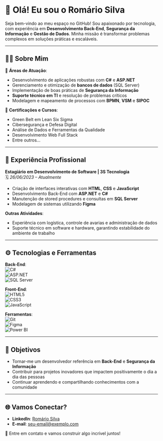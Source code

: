 # 🌟 Olá! Eu sou o Romário Silva 

Seja bem-vindo ao meu espaço no GitHub! Sou apaixonado por tecnologia, com experiência em **Desenvolvimento Back-End**, **Segurança da Informação** e **Gestão de Dados**. Minha missão é transformar problemas complexos em soluções práticas e escaláveis.

---

## 🧑‍💻 Sobre Mim

🎯 **Áreas de Atuação**:  
- Desenvolvimento de aplicações robustas com **C#** e **ASP.NET**  
- Gerenciamento e otimização de **bancos de dados** (SQL Server)  
- Implementação de boas práticas de **Segurança da Informação**  
- **Suporte técnico em TI** e resolução de problemas críticos  
- Modelagem e mapeamento de processos com **BPMN**, **VSM** e **SIPOC**  

📜 **Certificações e Cursos**:  
- Green Belt em Lean Six Sigma  
- Cibersegurança e Defesa Digital  
- Análise de Dados e Ferramentas da Qualidade  
- Desenvolvimento Web Full Stack  
- Entre outros...  

---

## 💼 Experiência Profissional

**Estagiário em Desenvolvimento de Software | 3S Tecnologia**  
🗓️ *26/06/2023 – Atualmente*  
- Criação de interfaces interativas com **HTML**, **CSS** e **JavaScript**  
- Desenvolvimento Back-End com **ASP.NET** e **C#**  
- Manutenção de stored procedures e consultas em **SQL Server**  
- Modelagem de sistemas utilizando **Figma**  

**Outras Atividades**:  
- Experiência com logística, controle de avarias e administração de dados  
- Suporte técnico em software e hardware, garantindo estabilidade do ambiente de trabalho  

---

## ⚙️ Tecnologias e Ferramentas

**Back-End**:  
![C#](https://img.shields.io/badge/C%23-%23239120.svg?style=for-the-badge&logo=c-sharp&logoColor=white)  
![ASP.NET](https://img.shields.io/badge/ASP.NET-%235C2D91.svg?style=for-the-badge&logo=.net&logoColor=white)  
![SQL Server](https://img.shields.io/badge/SQL%20Server-%23CC2927.svg?style=for-the-badge&logo=microsoft-sql-server&logoColor=white)  

**Front-End**:  
![HTML5](https://img.shields.io/badge/HTML5-%23E34F26.svg?style=for-the-badge&logo=html5&logoColor=white)  
![CSS3](https://img.shields.io/badge/CSS3-%231572B6.svg?style=for-the-badge&logo=css3&logoColor=white)  
![JavaScript](https://img.shields.io/badge/JavaScript-%23F7DF1E.svg?style=for-the-badge&logo=javascript&logoColor=black)  

**Ferramentas**:  
![Git](https://img.shields.io/badge/Git-%23F05033.svg?style=for-the-badge&logo=git&logoColor=white)  
![Figma](https://img.shields.io/badge/Figma-%23F24E1E.svg?style=for-the-badge&logo=figma&logoColor=white)  
![Power BI](https://img.shields.io/badge/Power%20BI-%23F2C811.svg?style=for-the-badge&logo=power-bi&logoColor=black)  

---

## 🚀 Objetivos

- Tornar-me um desenvolvedor referência em **Back-End** e **Segurança da Informação**  
- Contribuir para projetos inovadores que impactem positivamente o dia a dia das pessoas  
- Continuar aprendendo e compartilhando conhecimentos com a comunidade  

---

## 🌐 Vamos Conectar?  

- **LinkedIn**: [Romário Silva](https://www.linkedin.com/in/seu-linkedin-aqui)  
- **E-mail**: seu-email@exemplo.com  

📩 Entre em contato e vamos construir algo incrível juntos!  

